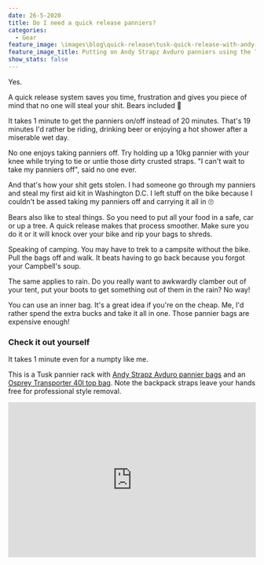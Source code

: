 ```yaml
---
date: 26-5-2020
title: Do I need a quick release panniers?
categories:
  - Gear
feature_image: \images\blog\quick-release\tusk-quick-release-with-andy-strapz-avduro-panniers.jpg
feature_image_title: Putting on Andy Strapz Avduro panniers using the Tusk quick release
show_stats: false
---
```

<p>
  Yes.
</p>

<p>
  A quick release system saves you time, frustration and gives you piece of mind that no one will steal your shit. Bears included 🐻
</p>

<p>
  It takes 1 minute to get the panniers on/off instead of 20 minutes. That's 19 minutes I'd rather be riding, drinking beer or enjoying a hot shower after a miserable wet day.
</p>

<p>
  No one enjoys taking panniers off. Try holding up a 10kg pannier with your knee while trying to tie or untie those dirty crusted straps. "I can't wait to take my panniers off", said no one ever.
</p>

<p>
  And that's how your shit gets stolen. I had someone go through my panniers and steal my first aid kit in Washington D.C. I left stuff on the bike because I couldn't be assed taking my panniers off and carrying it all in 🙄
</p>

<p>
  Bears also like to steal things. So you need to put all your food in a safe, car or up a tree. A quick release makes that process smoother. Make sure you do it or it will knock over your bike and rip your bags to shreds.
</p>

<p>
  Speaking of camping. You may have to trek to a campsite without the bike. Pull the bags off and walk. It beats having to go back because you forgot your Campbell's soup.
</p>

<p>
  The same applies to rain. Do you really want to awkwardly clamber out of your tent, put your boots to get something out of them in the rain? No way!
</p>

<p>
  You can use an inner bag. It's a great idea if you're on the cheap. Me, I'd rather spend the extra bucks and take it all in one. Those pannier bags are expensive enough!
</p>

<h3>Check it out yourself</h3>
<p>
  It takes 1 minute even for a numpty like me.
</p>
<p>
  This is a Tusk pannier rack with <a href="{% post_url 2020-06-22-tusk-pannier-rack %}">Andy Strapz Avduro pannier bags</a> and an <a href="{% post_url 2020-06-03-osprey-transporter %}">Osprey Transporter 40l top bag</a>. Note the backpack straps leave your hands free for professional style removal.
</p>
<iframe width="100%" height="315" src="https://www.youtube.com/embed/CmEznPTxzEE" frameborder="0" allow="accelerometer; autoplay; encrypted-media; gyroscope; picture-in-picture" allowfullscreen></iframe>
